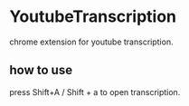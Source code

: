 # YoutubeTranscription
chrome extension for youtube transcription.

## how to use

press Shift+A / Shift + a to open transcription.
